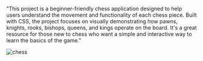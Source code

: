 "This project is a beginner-friendly chess application designed to help users understand the movement and functionality of each chess piece.
Built with CSS, the project focuses on visually demonstrating how pawns, knights, rooks, bishops, queens, and kings operate on the board. 
It's a great resource for those new to chess who want a simple and interactive way to learn the basics of the game."

![chess](https://github.com/user-attachments/assets/e55f984a-d7dd-4e3a-b9ca-8a122e5b2278)

